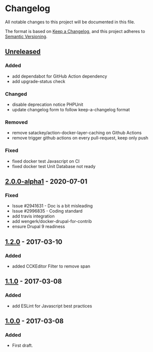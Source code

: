 # Changelog
All notable changes to this project will be documented in this file.

The format is based on [Keep a Changelog](https://keepachangelog.com/en/1.0.0/),
and this project adheres to [Semantic Versioning](https://semver.org/spec/v2.0.0.html).

## [Unreleased]
### Added
- add dependabot for GitHub Action dependency
- add upgrade-status check

### Changed
- disable deprecation notice PHPUnit
- update changelog form to follow keep-a-changelog format

### Removed
- remove satackey/action-docker-layer-caching on Github Actions
- remove trigger github actions on every pull-request, keep only push

### Fixed
- fixed docker test Javascript on CI
- fixed docker test Unit Database not ready

## [2.0.0-alpha1] - 2020-07-01
### Fixed
- Issue #2941631 - Doc is a bit misleading
- Issue #2996835 - Coding standard
- add travis integration
- add wengerk/docker-drupal-for-contrib
- ensure Drupal 9 readiness

## [1.2.0] - 2017-03-10
### Added
- added CCKEditor Filter to remove span

## [1.1.0] - 2017-03-08
### Added
- add ESLint for Javascript best practices

## [1.0.0] - 2017-03-08
### Added
- First draft.

[Unreleased]: https://github.com/antistatique/drupal-ckeditor-nbsp/compare/8.x-2.0-alpha1...HEAD
[2.0.0-alpha1]: https://github.com/antistatique/drupal-ckeditor-nbsp/compare/8.x-1.2...8.x-2.0-alpha1
[1.2.0]: https://github.com/antistatique/drupal-ckeditor-nbsp/compare/8.x-1.1...8.x-1.2
[1.1.0]: https://github.com/antistatique/drupal-ckeditor-nbsp/compare/8.x-1.0...8.x-1.1
[1.0.0]: https://github.com/antistatique/drupal-ckeditor-nbsp/releases/tag/8.x-1.0
